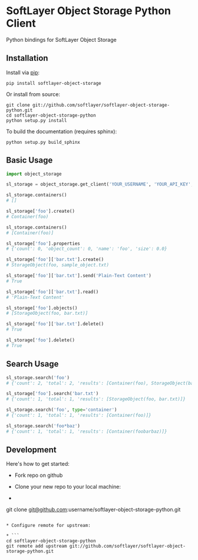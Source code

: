 SoftLayer Object Storage Python Client
======================================
Python bindings for SoftLayer Object Storage

Installation
------------
Install via [pip](http://www.pip-installer.org):
```
pip install softlayer-object-storage
```

Or install from source:

```
git clone git://github.com/softlayer/softlayer-object-storage-python.git
cd softlayer-object-storage-python
python setup.py install
```

To build the documentation (requires sphinx):

```
python setup.py build_sphinx
```

Basic Usage
-----------

```python
import object_storage

sl_storage = object_storage.get_client('YOUR_USERNAME', 'YOUR_API_KEY', 'YOUR_BLUEMIX_AUTH_URL', datacenter='dal05')

sl_storage.containers()
# []

sl_storage['foo'].create()
# Container(foo)

sl_storage.containers()
# [Container(foo)]

sl_storage['foo'].properties
# {'count': 0, 'object_count': 0, 'name': 'foo', 'size': 0.0}

sl_storage['foo']['bar.txt'].create()
# StorageObject(foo, sample_object.txt)

sl_storage['foo']['bar.txt'].send('Plain-Text Content')
# True

sl_storage['foo']['bar.txt'].read()
# 'Plain-Text Content'

sl_storage['foo'].objects()
# [StorageObject(foo, bar.txt)]

sl_storage['foo']['bar.txt'].delete()
# True

sl_storage['foo'].delete()
# True
```

Search Usage
------------
```python
sl_storage.search('foo')
# {'count': 2, 'total': 2, 'results': [Container(foo), StorageObject(bar, foo)]}

sl_storage['foo'].search('bar.txt')
# {'count': 1, 'total': 1, 'results': [StorageObject(foo, bar.txt)]}

sl_storage.search('foo', type='container')
# {'count': 1, 'total': 1, 'results': [Container(foo)]}

sl_storage.search('foo*baz')
# {'count': 1, 'total': 1, 'results': [Container(foobarbaz)]}
```

Development
------------
Here's how to get started:

* Fork repo on github
* Clone your new repo to your local machine:

* ``` 
git clone git@github.com:username/softlayer-object-storage-python.git 
```

* Configure remote for upstream:

* ```
cd softlayer-object-storage-python
git remote add upstream git://github.com/softlayer/softlayer-object-storage-python.git
```
